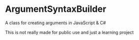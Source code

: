 # ArgumentSyntaxBuilder
A class for creating arguments in JavaScript & C#

This is not really made for public use and just a learning project
